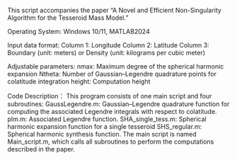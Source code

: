 This script accompanies the paper “A Novel and Efficient Non-Singularity Algorithm for the Tesseroid Mass Model.”

Operating System: Windows 10/11, MATLAB2024

Input data format:
Column 1: Longitude
Column 2: Latitude
Column 3: Boundary (unit: meters) or Density (unit: kilograms per cubic meter)


Adjustable parameters:
nmax: Maximum degree of the spherical harmonic expansion
Ntheta: Number of Gaussian–Legendre quadrature points for colatitude integration
height: Computation height

Code Description：
This program consists of one main script and four subroutines:
GaussLegendre.m: Gaussian–Legendre quadrature function for computing the associated Legendre integrals with respect to colatitude.
plm.m: Associated Legendre function.
SHA_single_tess.m: Spherical harmonic expansion function for a single tesseroid
SHS_regular.m: Spherical harmonic synthesis function.
The main script is named Main_script.m, which calls all subroutines to perform the computations described in the paper.

